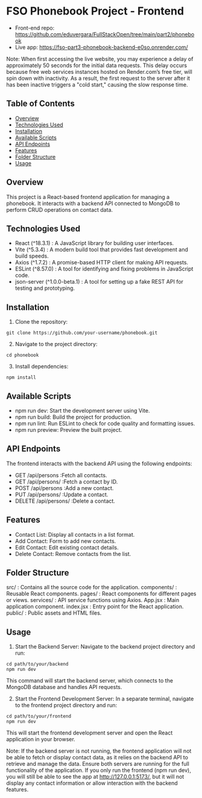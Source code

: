 
# FSO Phonebook Project - Frontend
  
- Front-end repo: https://github.com/eduvergara/FullStackOpen/tree/main/part2/phonebook
- Live app: https://fso-part3-phonebook-backend-e0so.onrender.com/

Note: When first accessing the live website, you may experience a delay of approximately 50 seconds for the initial data requests. This delay occurs because free web services instances hosted on Render.com’s free tier,  will spin down with inactivity. As a result, the first request to the server after it has been inactive triggers a "cold start," causing the slow response time.

## Table of Contents

- [Overview](#overview)
- [Technologies Used](#technologies-used)
- [Installation](#installation)
- [Available Scripts](#available-scripts)
- [API Endpoints](#api-endpoints)
- [Features](#features)
- [Folder Structure](#folder-structure)
- [Usage](#usage)

## Overview

This project is a React-based frontend application for managing a phonebook. It interacts with a backend API connected to MongoDB to perform CRUD operations on contact data.

## Technologies Used

- React (^18.3.1)               : A JavaScript library for building user interfaces.
- Vite (^5.3.4)                 : A modern build tool that provides fast development and build speeds.
- Axios (^1.7.2)                : A promise-based HTTP client for making API requests.
- ESLint (^8.57.0)              : A tool for identifying and fixing problems in JavaScript code.
- json-server (^1.0.0-beta.1)   : A tool for setting up a fake REST API for testing and prototyping.

## Installation

1. Clone the repository:

```
git clone https://github.com/your-username/phonebook.git
```
  
2. Navigate to the project directory:

```
cd phonebook
```

3. Install dependencies:
```
npm install
```

## Available Scripts

- npm run dev: Start the development server using Vite.
- npm run build: Build the project for production.
- npm run lint: Run ESLint to check for code quality and formatting issues.
- npm run preview: Preview the built project.
  
## API Endpoints

The frontend interacts with the backend API using the following endpoints:

- GET /api/persons      :Fetch all contacts.
- GET /api/persons/     :Fetch a contact by ID.
- POST /api/persons     :Add a new contact.
- PUT /api/persons/     :Update a contact.
- DELETE /api/persons/  :Delete a contact.

## Features

- Contact List: Display all contacts in a list format.
- Add Contact: Form to add new contacts.
- Edit Contact: Edit existing contact details.
- Delete Contact: Remove contacts from the list.

## Folder Structure

src/            : Contains all the source code for the application.
    components/ : Reusable React components.
    pages/      : React components for different pages or views.
    services/   : API service functions using Axios.
    App.jsx     : Main application component.
    index.jsx   : Entry point for the React application.
public/         : Public assets and HTML files.

## Usage

1. Start the Backend Server: Navigate to the backend project directory and run:

```
cd path/to/your/backend
npm run dev
```

This command will start the backend server, which connects to the MongoDB database and handles API requests.

2. Start the Frontend Development Server: In a separate terminal, navigate to the frontend project directory and run:

```
cd path/to/your/frontend
npm run dev
```

This will start the frontend development server and open the React application in your browser.

Note: If the backend server is not running, the frontend application will not be able to fetch or display contact data, as it relies on the backend API to retrieve and manage the data. Ensure both servers are running for the full functionality of the application. If you only run the frontend (npm run dev), you will still be able to see the app at http://127.0.0.1:5173/, but it will not display any contact information or allow interaction with the backend features.